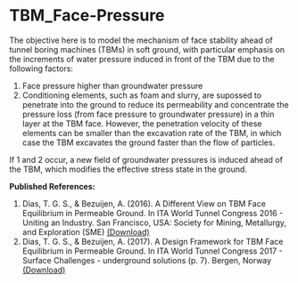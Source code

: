 # TBM_Face-Pressure

The objective here is to model the mechanism of face stability ahead of tunnel boring machines (TBMs) in soft ground, with particular emphasis on the increments of water pressure induced in front of the TBM due to the following factors:

1. Face pressure higher than groundwater pressure
1. Conditioning elements, such as foam and slurry, are supossed to penetrate into the ground to reduce its permeability and concentrate the pressure loss (from face pressure to groundwater pressure) in a thin layer at the TBM face. However, the penetration velocity of these elements can be smaller than the excavation rate of the TBM, in which case the TBM excavates the ground faster than the flow of particles.

If 1 and 2 occur, a new field of groundwater pressures is induced ahead of the TBM, which modifies the effective stress state in the ground.


**Published References:**
1. Dias, T. G. S., & Bezuijen, A. (2016). A Different View on TBM Face Equilibrium in Permeable Ground. In ITA World Tunnel Congress 2016 - Uniting an Industry. San Francisco, USA: Society for Mining, Metallurgy, and Exploration (SME) [(Download)](https://doi.org/10.13140/RG.2.1.2223.6561)
1. Dias, T. G. S., & Bezuijen, A. (2017). A Design Framework for TBM Face Equilibrium in Permeable Ground. In ITA World Tunnel Congress 2017 - Surface Challenges - underground solutions (p. 7). Bergen, Norway [(Download)](https://www.researchgate.net/publication/317606401_A_Design_Framework_for_TBM_Face_Equilibrium_in_Permeable_Ground)

